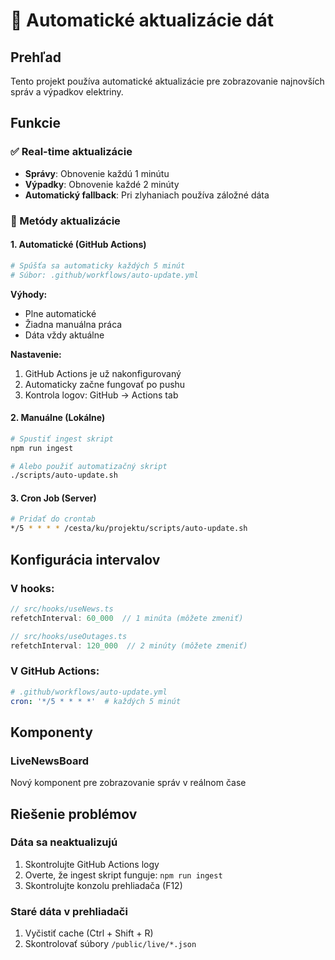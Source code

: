 # 🔄 Automatické aktualizácie dát

## Prehľad
Tento projekt používa automatické aktualizácie pre zobrazovanie najnovších správ a výpadkov elektriny.

## Funkcie

### ✅ Real-time aktualizácie
- **Správy**: Obnovenie každú 1 minútu
- **Výpadky**: Obnovenie každé 2 minúty
- **Automatický fallback**: Pri zlyhaniach používa záložné dáta

### 🔄 Metódy aktualizácie

#### 1. Automatické (GitHub Actions)
```yaml
# Spúšťa sa automaticky každých 5 minút
# Súbor: .github/workflows/auto-update.yml
```

**Výhody:**
- Plne automatické
- Žiadna manuálna práca
- Dáta vždy aktuálne

**Nastavenie:**
1. GitHub Actions je už nakonfigurovaný
2. Automaticky začne fungovať po pushu
3. Kontrola logov: GitHub → Actions tab

#### 2. Manuálne (Lokálne)
```bash
# Spustiť ingest skript
npm run ingest

# Alebo použiť automatizačný skript
./scripts/auto-update.sh
```

#### 3. Cron Job (Server)
```bash
# Pridať do crontab
*/5 * * * * /cesta/ku/projektu/scripts/auto-update.sh
```

## Konfigurácia intervalov

### V hooks:
```typescript
// src/hooks/useNews.ts
refetchInterval: 60_000  // 1 minúta (môžete zmeniť)

// src/hooks/useOutages.ts
refetchInterval: 120_000  // 2 minúty (môžete zmeniť)
```

### V GitHub Actions:
```yaml
# .github/workflows/auto-update.yml
cron: '*/5 * * * *'  # každých 5 minút
```

## Komponenty

### LiveNewsBoard
Nový komponent pre zobrazovanie správ v reálnom čase

## Riešenie problémov

### Dáta sa neaktualizujú
1. Skontrolujte GitHub Actions logy
2. Overte, že ingest skript funguje: `npm run ingest`
3. Skontrolujte konzolu prehliadača (F12)

### Staré dáta v prehliadači
1. Vyčistiť cache (Ctrl + Shift + R)
2. Skontrolovať súbory `/public/live/*.json`
